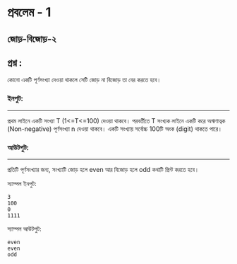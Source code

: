 # প্রবলেম - 1
## জোড়-বিজোড়-২


## প্রশ্ন :
কোনো একটি পূর্ণসংখ্যা দেওয়া থাকলে সেটি জোড় না বিজোড় তা বের করতে হবে।

### ইনপুট:
------------------

প্রথম লাইনে একটি সংখ্যা T (1<=T<=100) দেওয়া থাকবে। পরবর্তীতে T সংখ্যক লাইনে একটি করে অঋণাত্বক (Non-negative) পূর্ণসংখ্যা n দেওয়া থাকবে। একটি সংখ্যায় সর্বোচ্চ 100টি অংক (digit) থাকতে পারে।

### আউটপুট:
-------------------

প্রতিটি পূর্ণসংখ্যার জন্য, সংখ্যাটি জোড় হলে even আর বিজোড় হলে odd কথাটি প্রিন্ট করতে হবে।


স্যাম্পল ইনপুট:
```
3
100
0
1111
```




স্যাম্পল আউটপুট:

```
even
even
odd
```